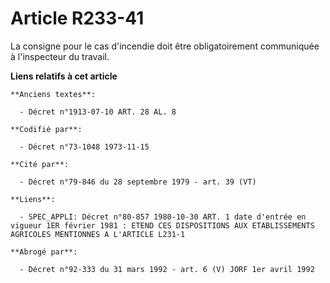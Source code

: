 # Article R233-41

La consigne pour le cas d'incendie doit être obligatoirement communiquée à l'inspecteur du travail.

**Liens relatifs à cet article**

	**Anciens textes**:

	  - Décret n°1913-07-10 ART. 28 AL. 8

	**Codifié par**:

	  - Décret n°73-1048 1973-11-15

	**Cité par**:

	  - Décret n°79-846 du 28 septembre 1979 - art. 39 (VT)

	**Liens**:

	  - SPEC_APPLI: Décret n°80-857 1980-10-30 ART. 1 date d'entrée en vigueur 1ER février 1981 : ETEND CES DISPOSITIONS AUX ETABLISSEMENTS AGRICOLES MENTIONNES A L'ARTICLE L231-1

	**Abrogé par**:

	  - Décret n°92-333 du 31 mars 1992 - art. 6 (V) JORF 1er avril 1992
